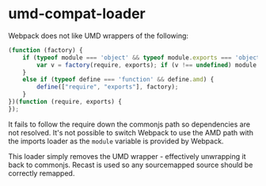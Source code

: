 # umd-compat-loader

Webpack does not like UMD wrappers of the following:

```javascript
(function (factory) {
    if (typeof module === 'object' && typeof module.exports === 'object') {
        var v = factory(require, exports); if (v !== undefined) module.exports = v;
    }
    else if (typeof define === 'function' && define.amd) {
        define(["require", "exports"], factory);
    }
})(function (require, exports) {
});
```

It fails to follow the require down the commonjs path so dependencies are not resolved. It's not possible to switch Webpack to use the AMD path with the imports loader as the `module` variable is provided by Webpack.

This loader simply removes the UMD wrapper - effectively unwrapping it back to commonjs. Recast is used so any sourcemapped source should be correctly remapped.
